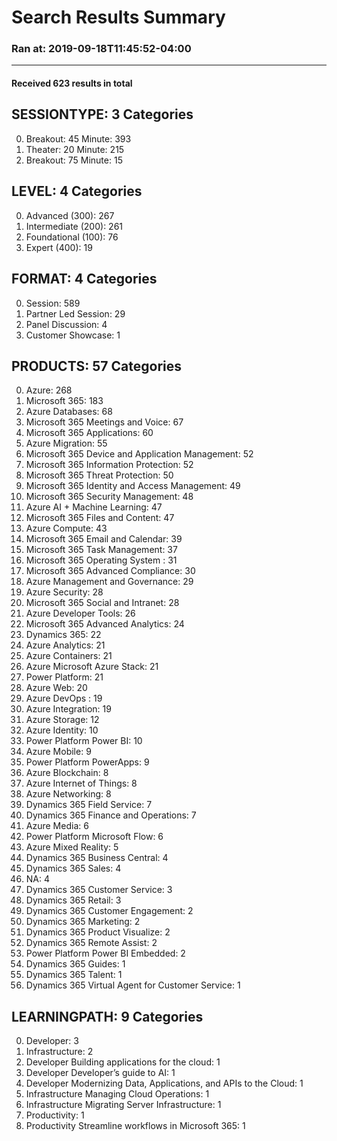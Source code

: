 # Search Results Summary
### Ran at: 2019-09-18T11:45:52-04:00
--------------------------
#### Received 623 results in total

SESSIONTYPE: 3 Categories
-------------------------
0. Breakout: 45 Minute: 393
1. Theater: 20 Minute: 215
2. Breakout: 75 Minute: 15

LEVEL: 4 Categories
-------------------
0. Advanced (300): 267
1. Intermediate (200): 261
2. Foundational (100): 76
3. Expert (400): 19

FORMAT: 4 Categories
--------------------
0. Session: 589
1. Partner Led Session: 29
2. Panel Discussion: 4
3. Customer Showcase: 1

PRODUCTS: 57 Categories
-----------------------
0. Azure: 268
1. Microsoft 365: 183
2. Azure	Databases: 68
3. Microsoft 365	Meetings and Voice: 67
4. Microsoft 365	Applications: 60
5. Azure	Migration: 55
6. Microsoft 365	Device and Application Management: 52
7. Microsoft 365	Information Protection: 52
8. Microsoft 365	Threat Protection: 50
9. Microsoft 365	Identity and Access Management: 49
10. Microsoft 365	Security Management: 48
11. Azure	AI + Machine Learning: 47
12. Microsoft 365	Files and Content: 47
13. Azure	Compute: 43
14. Microsoft 365	Email and Calendar: 39
15. Microsoft 365	Task Management: 37
16. Microsoft 365	Operating System : 31
17. Microsoft 365	Advanced Compliance: 30
18. Azure	Management and Governance: 29
19. Azure	Security: 28
20. Microsoft 365	Social and Intranet: 28
21. Azure	Developer Tools: 26
22. Microsoft 365	Advanced Analytics: 24
23. Dynamics 365: 22
24. Azure	Analytics: 21
25. Azure	Containers: 21
26. Azure	Microsoft Azure Stack: 21
27. Power Platform: 21
28. Azure	Web: 20
29. Azure	DevOps : 19
30. Azure	Integration: 19
31. Azure	Storage: 12
32. Azure	Identity: 10
33. Power Platform	Power BI: 10
34. Azure	Mobile: 9
35. Power Platform	PowerApps: 9
36. Azure	Blockchain: 8
37. Azure	Internet of Things: 8
38. Azure	Networking: 8
39. Dynamics 365	Field Service: 7
40. Dynamics 365	Finance and Operations: 7
41. Azure	Media: 6
42. Power Platform	Microsoft Flow: 6
43. Azure	Mixed Reality: 5
44. Dynamics 365	Business Central: 4
45. Dynamics 365	Sales: 4
46. NA: 4
47. Dynamics 365	Customer Service: 3
48. Dynamics 365	Retail: 3
49. Dynamics 365	Customer Engagement: 2
50. Dynamics 365	Marketing: 2
51. Dynamics 365	Product Visualize: 2
52. Dynamics 365	Remote Assist: 2
53. Power Platform	Power BI Embedded: 2
54. Dynamics 365	Guides: 1
55. Dynamics 365	Talent: 1
56. Dynamics 365	Virtual Agent for Customer Service: 1

LEARNINGPATH: 9 Categories
--------------------------
0. Developer: 3
1. Infrastructure: 2
2. Developer	Building applications for the cloud: 1
3. Developer	Developer’s guide to AI: 1
4. Developer	Modernizing Data, Applications, and APIs to the Cloud: 1
5. Infrastructure	Managing Cloud Operations: 1
6. Infrastructure	Migrating Server Infrastructure: 1
7. Productivity: 1
8. Productivity	Streamline workflows in Microsoft 365: 1

